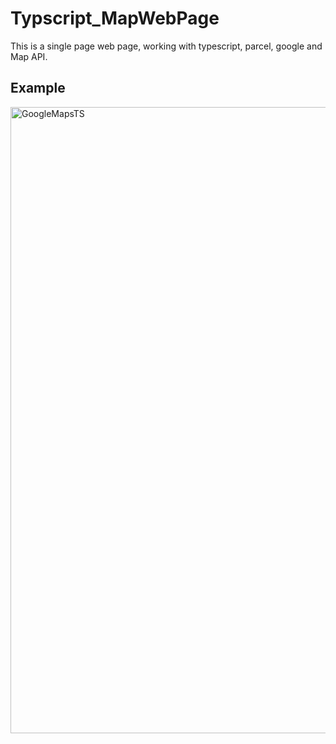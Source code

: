 # Typscript_MapWebPage
This is a single page web page, working with typescript, parcel, google and Map API.


## Example
<img width="1002" alt="GoogleMapsTS" src="https://user-images.githubusercontent.com/44812411/105256160-782e2480-5b85-11eb-9ec2-df45e9e69087.png">
